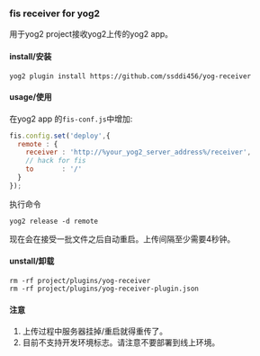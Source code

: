 ### fis receiver for yog2

用于yog2 project接收yog2上传的yog2 app。

#### install/安装

```
yog2 plugin install https://github.com/ssddi456/yog-receiver
```

#### usage/使用
在yog2 app 的```fis-conf.js```中增加:
```js
fis.config.set('deploy',{
  remote : {
    receiver : 'http://%your_yog2_server_address%/receiver',
    // hack for fis
    to       : '/'
  }
});
```

执行命令

```
yog2 release -d remote
```

现在会在接受一批文件之后自动重启。上传间隔至少需要4秒钟。

#### unstall/卸载

```
rm -rf project/plugins/yog-receiver
rm -rf project/plugins/yog-receiver-plugin.json
```

#### 注意

1. 上传过程中服务器挂掉/重启就得重传了。
2. 目前不支持开发环境标志。请注意不要部署到线上环境。
